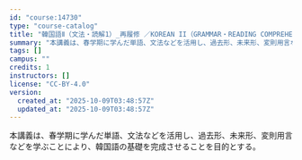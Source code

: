 ```yaml
---
id: "course:14730"
type: "course-catalog"
title: "韓国語Ⅱ（文法・読解1）_再履修 ／KOREAN II（GRAMMAR・READING COMPREHENSION 1)"
summary: "本講義は、春学期に学んだ単語、文法などを活用し、過去形、未来形、変則用言などを学ぶことにより、韓国語の基礎を完成させることを目的とする。"
tags: []
campus: ""
credits: 1
instructors: []
license: "CC-BY-4.0"
version:
  created_at: "2025-10-09T03:48:57Z"
  updated_at: "2025-10-09T03:48:57Z"
---
```

本講義は、春学期に学んだ単語、文法などを活用し、過去形、未来形、変則用言などを学ぶことにより、韓国語の基礎を完成させることを目的とする。
